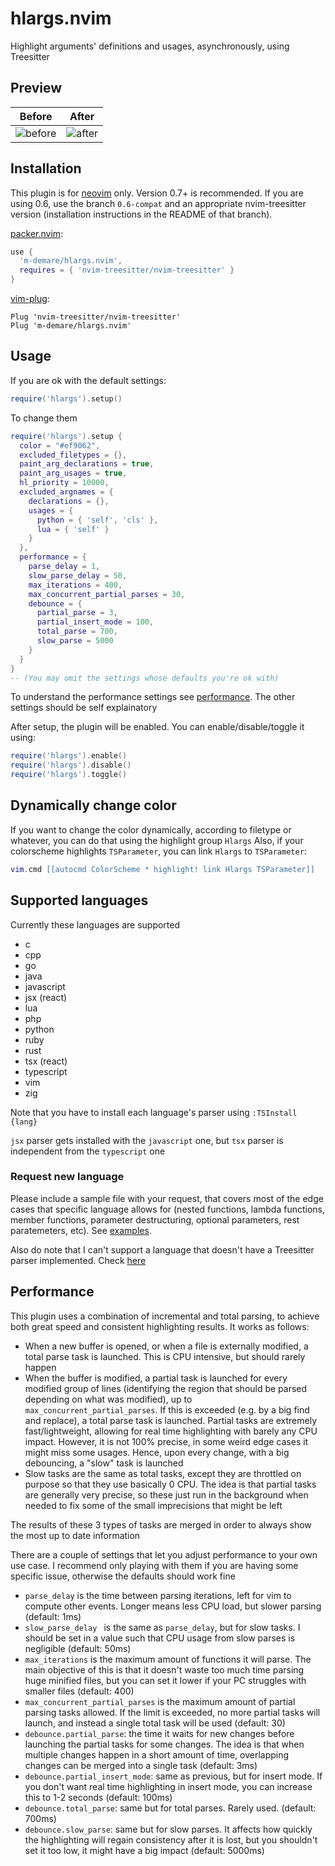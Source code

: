 # hlargs.nvim

Highlight arguments' definitions and usages, asynchronously, using Treesitter


## Preview

| Before | After |
| --- | ----------- |
| ![before](https://user-images.githubusercontent.com/34817965/153656813-8c037f48-70a8-486d-890a-484695b33067.png) | ![after](https://user-images.githubusercontent.com/34817965/153656820-65bc6144-c4e7-4b5c-a671-0ada8cd8c0eb.png) |


## Installation
This plugin is for [neovim](https://neovim.io/) only. Version 0.7+ is recommended. If
you are using 0.6, use the branch `0.6-compat` and an appropriate nvim-treesitter
version (installation instructions in the README of that branch).

[packer.nvim](https://github.com/wbthomason/packer.nvim):
```lua
use {
  'm-demare/hlargs.nvim',
  requires = { 'nvim-treesitter/nvim-treesitter' }
}
```

[vim-plug](https://github.com/junegunn/vim-plug):
```vim
Plug 'nvim-treesitter/nvim-treesitter'
Plug 'm-demare/hlargs.nvim'
```

## Usage

If you are ok with the default settings:
```lua
require('hlargs').setup()
```

To change them
```lua
require('hlargs').setup {
  color = "#ef9062",
  excluded_filetypes = {},
  paint_arg_declarations = true,
  paint_arg_usages = true,
  hl_priority = 10000,
  excluded_argnames = {
    declarations = {},
    usages = {
      python = { 'self', 'cls' },
      lua = { 'self' }
    }
  },
  performance = {
    parse_delay = 1,
    slow_parse_delay = 50,
    max_iterations = 400,
    max_concurrent_partial_parses = 30,
    debounce = {
      partial_parse = 3,
      partial_insert_mode = 100,
      total_parse = 700,
      slow_parse = 5000
    }
  }
}
-- (You may omit the settings whose defaults you're ok with)
```

To understand the performance settings see [performance](#performance). The other settings should be
self explainatory

After setup, the plugin will be enabled. You can enable/disable/toggle it using:
```lua
require('hlargs').enable()
require('hlargs').disable()
require('hlargs').toggle()
```

## Dynamically change color
If you want to change the color dynamically, according to filetype or whatever, you can do that using the highlight group `Hlargs`
Also, if your colorscheme highlights `TSParameter`, you can link `Hlargs` to `TSParameter`:
```lua
vim.cmd [[autocmd ColorScheme * highlight! link Hlargs TSParameter]]
```

## Supported languages
Currently these languages are supported
- c
- cpp
- go
- java
- javascript
- jsx (react)
- lua
- php
- python
- ruby
- rust
- tsx (react)
- typescript
- vim
- zig

Note that you have to install each language's parser using `:TSInstall {lang}`

`jsx` parser gets installed with the `javascript` one, but `tsx` parser is independent from the
`typescript` one

### Request new language
Please include a sample file with your request, that covers most of the edge cases that specific
language allows for (nested functions, lambda functions, member functions, parameter destructuring,
optional parameters, rest paratemeters, etc). See
[examples](https://github.com/m-demare/hlargs.nvim/tree/main/testfiles).

Also do note that I can't support a language that doesn't have a Treesitter parser implemented.
Check [here](https://github.com/nvim-treesitter/nvim-treesitter#supported-languages)


## Performance
This plugin uses a combination of incremental and total parsing, to achieve both great speed and
consistent highlighting results. It works as follows:
- When a new buffer is opened, or when a file is externally modified, a total parse task is
  launched. This is CPU intensive, but should rarely happen
- When the buffer is modified, a partial task is launched for every modified group of lines
  (identifying the region that should be parsed depending on what was modified), up to
  `max_concurrent_partial_parses`. If this is exceeded (e.g. by a big find and replace), a total
  parse task is launched. Partial tasks are extremely fast/lightweight, allowing for real time
  highlighting with barely any CPU impact. However, it is not 100% precise, in some weird edge cases
  it might miss some usages. Hence, upon every change, with a big debouncing, a "slow" task is
  launched
- Slow tasks are the same as total tasks, except they are throttled on purpose so that they use
  basically 0 CPU. The idea is that partial tasks are generally very precise, so these just run in
  the background when needed to fix some of the small imprecisions that might be left

The results of these 3 types of tasks are merged in order to always show the most up to date
information

There are a couple of settings that let you adjust performance to your own use case. I recommend
only playing with them if you are having some specific issue, otherwise the defaults should work
fine
- `parse_delay` is the time between parsing iterations, left for vim to compute other events. Longer
  means less CPU load, but slower parsing (default: 1ms)
- `slow_parse_delay ` is the same as `parse_delay`, but for slow tasks. I should be set in a value
  such that CPU usage from slow parses is negligible (default: 50ms)
- `max_iterations` is the maximum amount of functions it will parse. The main objective of this is
  that it doesn't waste too much time parsing huge minified files, but you can set it lower if your
  PC struggles with smaller files (default: 400)
- `max_concurrent_partial_parses` is the maximum amount of partial parsing tasks allowed. If the
  limit is exceeded, no more partial tasks will launch, and instead a single total task will be used
  (default: 30)
- `debounce.partial_parse`: the time it waits for new changes before launching the partial tasks for
  some changes. The idea is that when multiple changes happen in a short amount of time, overlapping
  changes can be merged into a single task (default: 3ms)
- `debounce.partial_insert_mode`: same as previous, but for insert mode. If you don't want real time
  highlighting in insert mode, you can increase this to 1-2 seconds (default: 100ms)
- `debounce.total_parse`: same but for total parses. Rarely used. (default: 700ms)
- `debounce.slow_parse`: same but for slow parses. It affects how quickly the highlighting will
  regain consistency after it is lost, but you shouldn't set it too low, it might have a big impact
  (default: 5000ms)

